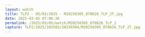 ```yaml
---
layout: watch
title: TLP2 - 05/03/2025 - M20250305_070626_TLP_2T.jpg
date: 2025-03-05 07:06:26
permalink: /2025/03/05/watch/M20250305_070626_TLP_2
capture: TLP2/2025/202503/20250304/M20250305_070626_TLP_2T.jpg
---
```

